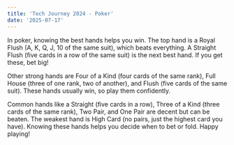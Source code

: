 ```yaml
---
title: 'Tech Journey 2024 - Poker'
date: '2025-07-17'
---
```


In poker, knowing the best hands helps you win. The top hand is a Royal Flush (A, K, Q, J, 10 of the same suit), which
beats everything. A Straight Flush (five cards in a row of the same suit) is the next best hand. If you get these, bet
big!

Other strong hands are Four of a Kind (four cards of the same rank), Full House (three of one rank, two of another), and
Flush (five cards of the same suit). These hands usually win, so play them confidently.

Common hands like a Straight (five cards in a row), Three of a Kind (three cards of the same rank), Two Pair, and One
Pair are decent but can be beaten. The weakest hand is High Card (no pairs, just the highest card you have). Knowing
these hands helps you decide when to bet or fold. Happy playing!
